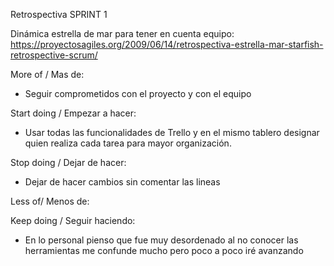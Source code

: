 Retrospectiva SPRINT 1 

Dinámica estrella de mar para tener en cuenta equipo: https://proyectosagiles.org/2009/06/14/retrospectiva-estrella-mar-starfish-retrospective-scrum/

More of / Mas de:

- Seguir comprometidos con el proyecto y con el equipo

Start doing / Empezar a hacer:

- Usar todas las funcionalidades de Trello y en el mismo tablero designar quien realiza cada tarea para mayor organización.


Stop doing / Dejar de hacer:

- Dejar de hacer cambios sin comentar las lineas

Less of/ Menos de:

Keep doing / Seguir haciendo:

- En lo personal pienso que fue muy desordenado al no conocer las herramientas me confunde mucho pero poco a poco iré avanzando
